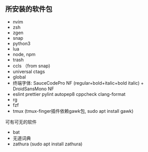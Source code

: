 ## 所安装的软件包
- nvim
- zsh
- zgen
- snap
- python3
- lua
- node, npm
- trash
- ccls （from snap)
- universal ctags
- global
- 终端字体: SauceCodePro NF (regular+bold+italic+bold italic) + DroidSansMono NF
- eslint prettier pylint autopep8 cppcheck clang-format
- rg
- fzf
- tmux (tmux-finger插件依赖gawk包, sudo apt install gawk)

可有可无的软件
- bat
- 无道词典
- zathura (sudo apt install zathura)
